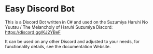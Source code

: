 # Easy Discord Bot

This is a Discord Bot written in C# and used on the Suzumiya Haruhi No Yuutsu / The Melancholy of Haruhi Suzumiya Discord: https://discord.gg/KJ2YBeF

It can be used on any other Discord and adjusted to your needs, for functionality details, see the documentation Website.
